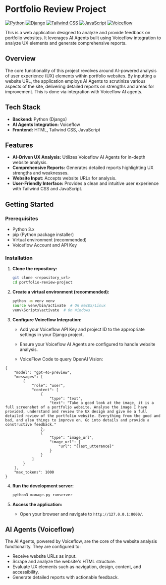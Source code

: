 # Portfolio Review Project

[![Python](https://img.shields.io/badge/python-3670A0?style=for-the-badge&logo=python&logoColor=ffdd54)](https://www.python.org)
[![Django](https://img.shields.io/badge/django-%23092E20.svg?style=for-the-badge&logo=django&logoColor=white)](https://www.djangoproject.com/)
[![Tailwind CSS](https://img.shields.io/badge/tailwindcss-%2338B2AC.svg?style=for-the-badge&logo=tailwind-css&logoColor=white)](https://tailwindcss.com/)
[![JavaScript](https://img.shields.io/badge/javascript-%23323330.svg?style=for-the-badge&logo=javascript&logoColor=%23F7DF1E)](https://www.javascript.com/)
[![Voiceflow](https://img.shields.io/badge/Voiceflow-000000?style=for-the-badge&logo=voiceflow&logoColor=white)](https://voiceflow.com/)

This is a web application designed to analyze and provide feedback on portfolio websites. It leverages AI Agents built using Voiceflow integration to analyze UX elements and generate comprehensive reports.

## Overview

The core functionality of this project revolves around AI-powered analysis of user experience (UX) elements within portfolio websites. By inputting a website URL, the application employs AI Agents to scrutinize various aspects of the site, delivering detailed reports on strengths and areas for improvement. This is done via integration with Voiceflow AI agents.

## Tech Stack

* **Backend:** Python (Django)
* **AI Agents Integration:** Voiceflow
* **Frontend:** HTML, Tailwind CSS, JavaScript

## Features

* **AI-Driven UX Analysis:** Utilizes Voiceflow AI Agents for in-depth website analysis.
* **Comprehensive Reports:** Generates detailed reports highlighting UX strengths and weaknesses.
* **Website Input:** Accepts website URLs for analysis.
* **User-Friendly Interface:** Provides a clean and intuitive user experience with Tailwind CSS and JavaScript.

## Getting Started

### Prerequisites

* Python 3.x
* pip (Python package installer)
* Virtual environment (recommended)
* Voiceflow Account and API Key

### Installation

1.  **Clone the repository:**

    ```bash
    git clone <repository_url>
    cd portfolio-review-project
    ```

2.  **Create a virtual environment (recommended):**

    ```bash
    python -m venv venv
    source venv/bin/activate  # On macOS/Linux
    venv\Scripts\activate  # On Windows
    ```

3.  **Configure Voiceflow Integration:**

    * Add your Voiceflow API Key and project ID to the appropriate settings in your Django project.
    * Ensure your Voiceflow AI Agents are configured to handle website analysis.
  
    * VoiceFlow Code to query OpenAI Vision:

```
{
    "model": "gpt-4o-preview",
    "messages": [
        {
            "role": "user",
            "content": [
                {
                    "type": "text",
                    "text": "Take a good look at the image, it is a full screenshot of a portfolio website. Analyse the image I have provided, understand and review the UX design and give me a full detailed review of the portfolio website. Everything from the good and bad, and also things to improve on. Go into details and provide a constructive feedback."
                },
                {
                    "type": "image_url",
                    "image_url": {
                        "url": "{last_utterance}"
                    }
                }
            ]
        }
    ],
    "max_tokens": 1000
}
```


4.  **Run the development server:**

    ```bash
    python3 manage.py runserver
    ```

5.  **Access the application:**

    * Open your browser and navigate to `http://127.0.0.1:8000/`.

## AI Agents (Voiceflow)

The AI Agents, powered by Voiceflow, are the core of the website analysis functionality. They are configured to:

* Receive website URLs as input.
* Scrape and analyze the website's HTML structure.
* Evaluate UX elements such as navigation, design, content, and accessibility.
* Generate detailed reports with actionable feedback.

